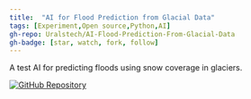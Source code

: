 ```yaml
---
title:  "AI for Flood Prediction from Glacial Data"
tags: [Experiment,Open source,Python,AI]
gh-repo: Uralstech/AI-Flood-Prediction-From-Glacial-Data
gh-badge: [star, watch, fork, follow]
---
```


A test AI for predicting floods using snow coverage in glaciers.

[![GitHub Repository](https://img.shields.io/badge/GitHub_Repository-black?style=for-the-badge&logo=github&color=FFFFFF&logoColor=000000)](https://github.com/Uralstech/AI-Flood-Prediction-From-Glacial-Data)